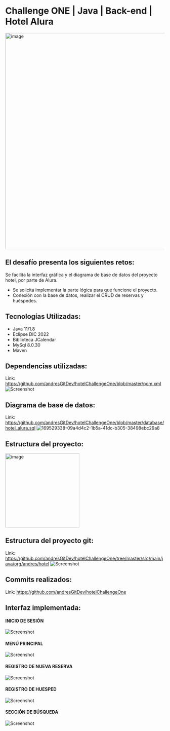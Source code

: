 # Challenge ONE | Java | Back-end | Hotel Alura

<img width="683" alt="image" src="https://github.com/andresGitDev/hotelChallengeOne/assets/52011441/f38156d3-75e3-420c-b71a-af596f2a2b0f">


## El desafío presenta los siguientes retos:
Se facilita la interfaz gráfica y el diagrama de base de datos del proyecto hotel, por parte de Alura.
* Se solicita implementar la parte lógica para que funcione el proyecto.
* Conexión con la base de datos, realizar el CRUD de reservas y huéspedes.

## Tecnologías Utilizadas:
* Java 11/1.8
* Eclipse DIC 2022
* Biblioteca JCalendar
* MySql 8.0.30
* Maven

## Dependencias utilizadas:
Link: https://github.com/andresGitDev/hotelChallengeOne/blob/master/pom.xml
![Screenshot](https://user-images.githubusercontent.com/28877424/235012504-d316d069-e71b-435a-a7c8-95f9768ae40e.png)

## Diagrama de base de datos:
Link: https://github.com/andresGitDev/hotelChallengeOne/blob/master/database/hotel_alura.sql
![169529338-09a4d4c2-1b5a-41dc-b305-38498ebc29a8](https://user-images.githubusercontent.com/28877424/235012931-b39efa85-1a4c-4c6d-b002-a9c494867f82.png)

## Estructura del proyecto:
<img width="234" alt="image" src="https://github.com/andresGitDev/hotelChallengeOne/assets/52011441/5b028d6e-21a3-4c83-ae4b-066b4e6d0410">

## Estructura del proyecto git:
Link: https://github.com/andresGitDev/hotelChallengeOne/tree/master/src/main/java/org/andres/hotel
![Screenshot](https://user-images.githubusercontent.com/28877424/235013495-6146bca1-8c1b-43ff-930f-c69a50f05ae4.png)

## Commits realizados:
Link: https://github.com/andresGitDev/hotelChallengeOne

## Interfaz implementada:

#### INICIO DE SESIÓN
![Screenshot](https://user-images.githubusercontent.com/28877424/235014017-af2574ed-e9cd-42f0-be67-82fd71ad3ba3.png)
#### MENÚ PRINCIPAL
![Screenshot](https://user-images.githubusercontent.com/28877424/235014076-24995db6-63b2-4bf6-be1a-fd4300b9c613.png)
#### REGISTRO DE NUEVA RESERVA
![Screenshot](https://user-images.githubusercontent.com/28877424/235014024-25804d78-f0d9-431d-8587-df7a7e560ebd.png)
#### REGISTRO DE HUESPED
![Screenshot](https://user-images.githubusercontent.com/28877424/235014116-54fd96f0-5205-4ff5-91f1-deb8e0511adb.png)
#### SECCIÓN DE BÚSQUEDA
![Screenshot](https://user-images.githubusercontent.com/28877424/235014134-d418d4fc-1b97-450f-8408-b13f01ecb96a.png)
